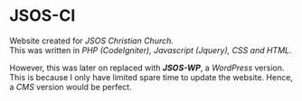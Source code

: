 # JSOS-CI
Website created for <i>JSOS Christian Church.</i><br/>
This was written in <i>PHP (CodeIgniter), Javascript (Jquery), CSS and HTML</i>.<br/>

However, this was later on replaced with <b><i>JSOS-WP</i></b>, a <i>WordPress</i> version.
This is because I only have limited spare time to update the website.  Hence, a <i>CMS</i> version would be perfect.
